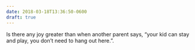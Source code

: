 ```yaml
---
date: 2018-03-18T13:36:50-0600
draft: true
---
```




Is there any joy greater than when another parent says, “your kid can stay and play, you don’t need to hang out here.”.



